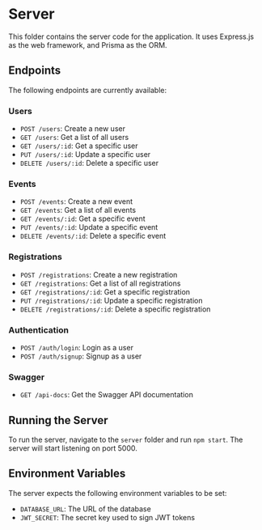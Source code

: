 # Server

This folder contains the server code for the application. It uses Express.js as the web framework, and Prisma as the ORM.

## Endpoints

The following endpoints are currently available:

### Users

* `POST /users`: Create a new user
* `GET /users`: Get a list of all users
* `GET /users/:id`: Get a specific user
* `PUT /users/:id`: Update a specific user
* `DELETE /users/:id`: Delete a specific user

### Events

* `POST /events`: Create a new event
* `GET /events`: Get a list of all events
* `GET /events/:id`: Get a specific event
* `PUT /events/:id`: Update a specific event
* `DELETE /events/:id`: Delete a specific event

### Registrations

* `POST /registrations`: Create a new registration
* `GET /registrations`: Get a list of all registrations
* `GET /registrations/:id`: Get a specific registration
* `PUT /registrations/:id`: Update a specific registration
* `DELETE /registrations/:id`: Delete a specific registration

### Authentication

* `POST /auth/login`: Login as a user
* `POST /auth/signup`: Signup as a user

### Swagger

* `GET /api-docs`: Get the Swagger API documentation

## Running the Server

To run the server, navigate to the `server` folder and run `npm start`. The server will start listening on port 5000.

## Environment Variables

The server expects the following environment variables to be set:

* `DATABASE_URL`: The URL of the database
* `JWT_SECRET`: The secret key used to sign JWT tokens
